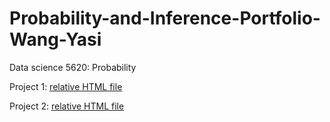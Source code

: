 # Probability-and-Inference-Portfolio-Wang-Yasi
Data science 5620: Probability

Project 1:
[relative HTML file](01-monte-carlo-error/02-monte-carlo-error.nb.html)

Project 2:
[relative HTML file](01-roulette-simulation/writeup.html)
